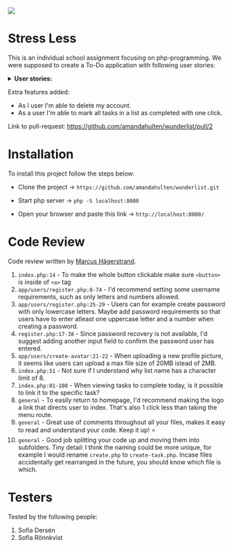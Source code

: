 <img src="https://media.giphy.com/media/jS27LWasgUIYrXtP83/giphy-downsized.gif" >

# Stress Less

This is an individual school assignment focusing on php-programming. We were supposed to create a To-Do application with following user stories:

<details><summary><b> User stories:</b></summary>

- As a user I should be able to create an account.
- As a user I should be able to login.
- As a user I should be able to logout.
- As a user I should be able to edit my account email and password.
- As a user I should be able to upload a profile avatar image.
- As a user I should be able to create new tasks with title, description and deadline date.
- As a user I should be able to edit my tasks.
- As a user I should be able to delete my tasks.
- As a user I should be able to mark tasks as completed.
- As a user I should be able to mark tasks as uncompleted.
- As a user I'm able to create new task lists with title.
- As a user I'm able to edit my task lists.
- As a user I'm able to delete my task lists along with all tasks.
- As a user I'm able to add a task to a list.
- As a user I'm able to view all tasks.
- As a user I'm able to view all tasks within a list.
- As a user I'm able to view all tasks which should be completed today.
    
**Extra:**
- As a user I'm able to remove a task from a list.

</details>

Extra features added:
- As I user I'm able to delete my account.
- As a user I'm able to mark all tasks in a list as completed with one click.

Link to pull-request: https://github.com/amandahulten/wunderlist/pull/2

# Installation

To install this project follow the steps below: 

- Clone the project -> ``` https://github.com/amandahulten/wunderlist.git ```

- Start php server -> ```php -S localhost:8000```

- Open your browser and paste this link -> ```http://localhost:8000/```

# Code Review

Code review written by [Marcus Hägerstrand](https://github.com/marcusxyz).

1. `index.php:14` - To make the whole button clickable make sure `<button>` is inside of `<a>` tag
2. `app/users/register.php:8-74` - I'd recommend setting some username requirements, such as only letters and numbers allowed.
3. `app/users/register.php:25-29` - Users can for example create password with only lowercase letters. Maybe add password requirements so that users have to enter atleast one uppercase letter and a number when creating a password.
4. `register.php:17-38` - Since password recovery is not available, I'd suggest adding another input field to confirm the password user has entered.
5. `app/users/create-avatar:21-22` - When uploading a new profile picture, it seems like users can upload a max file size of 20MB istead of 2MB.
6. `index.php:51` - Not sure if I understand why list name has a character limit of 8.
7. `index.php:81-100` - When viewing tasks to complete today, is it possible to link it to the specific task?
8. `general` - To easily return to homepage, I'd recommend making the logo a link that directs user to index. That's also 1 click less than taking the menu route.
9. `general` - Great use of comments throughout all your files, makes it easy to read and understand your code. Keep it up! ⭐️
10. `general` - Good job splitting your code up and moving them into subfolders. Tiny detail: I think the naming could be more unique, for example I would rename `create.php` to `create-task.php`. Incase files accidentally get rearranged in the future, you should know which file is which.

# Testers

Tested by the following people:

1. Sofia Dersén
2. Sofia Rönnkvist

